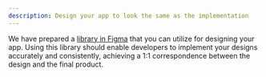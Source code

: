 ```yaml
---
description: Design your app to look the same as the implementation
---
```


We have prepared a [library in Figma](https://www.figma.com/community/file/1331024596435699926/v-moravec-ui) that you can utilize for designing your app. Using this library should enable developers to implement your designs accurately and consistently, achieving a 1:1 correspondence between the design and the final product.
